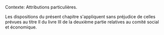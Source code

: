Contexte: Attributions particulières.

Les dispositions du présent chapitre s'appliquent sans préjudice de celles prévues au titre II du livre III de la deuxième partie relatives au comité social et économique.